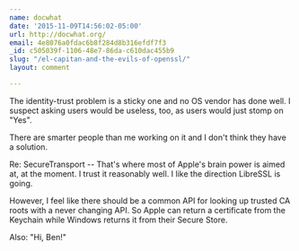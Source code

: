 ```yaml
---
name: docwhat
date: '2015-11-09T14:56:02-05:00'
url: http://docwhat.org/
email: 4e8076a0fdac6b8f284d8b316efdf7f3
_id: c505039f-1106-48e7-86da-c610dac455b9
slug: "/el-capitan-and-the-evils-of-openssl/"
layout: comment

---
```


The identity-trust problem is a sticky one and no OS vendor has done well.  I suspect asking users would be useless, too, as users would just stomp on "Yes".

There are smarter people than me working on it and I don't think they have a solution.

Re: SecureTransport -- That's where most of Apple's brain power is aimed at, at the moment. I trust it reasonably well.  I like the direction LibreSSL is going.

However, I feel like there should be a common API for looking up trusted CA roots with a never changing API.  So Apple can return a certificate from the Keychain while Windows returns it from their Secure Store.

Also: "Hi, Ben!"
